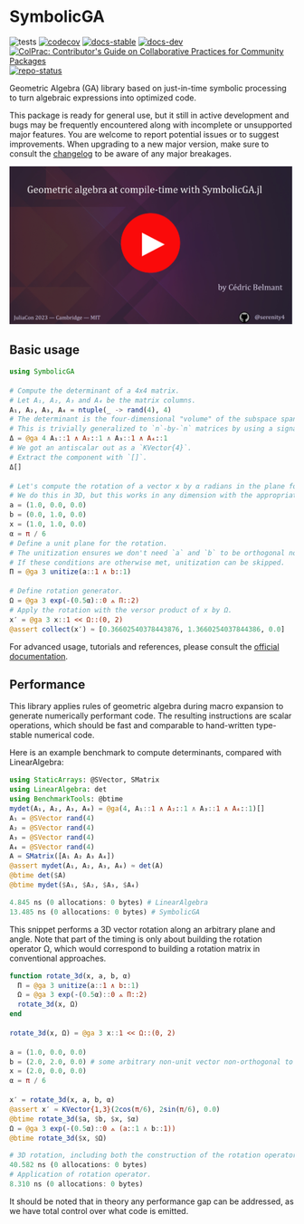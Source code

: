 # SymbolicGA

![tests](https://github.com/serenity4/SymbolicGA.jl/workflows/Run%20tests/badge.svg)
[![codecov](https://codecov.io/gh/serenity4/SymbolicGA.jl/branch/main/graph/badge.svg?token=5JSJGHYHCU)](https://codecov.io/gh/serenity4/SymbolicGA.jl)
[![docs-stable](https://img.shields.io/badge/docs-stable-blue.svg)](https://serenity4.github.io/SymbolicGA.jl/stable)
[![docs-dev](https://img.shields.io/badge/docs-dev-blue.svg)](https://serenity4.github.io/SymbolicGA.jl/dev)
[![ColPrac: Contributor's Guide on Collaborative Practices for Community Packages](https://img.shields.io/badge/ColPrac-Contributor's%20Guide-blueviolet)](https://github.com/SciML/ColPrac)
[![repo-status](https://www.repostatus.org/badges/latest/active.svg)](https://www.repostatus.org/#active)

Geometric Algebra (GA) library based on just-in-time symbolic processing to turn algebraic expressions into optimized code.

This package is ready for general use, but it still in active development and bugs may be frequently encountered along with incomplete or unsupported major features. You are welcome to report potential issues or to suggest improvements. When upgrading to a new major version, make sure to consult the [changelog](https://github.com/serenity4/SymbolicGA.jl/blob/main/CHANGELOG.md) to be aware of any major breakages.

[![Geometric Algebra at compile-time with SymbolicGA.jl](assets/talk.png)](https://youtu.be/lD4tNcHVjX4)

## Basic usage

```julia
using SymbolicGA

# Compute the determinant of a 4x4 matrix.
# Let A₁, A₂, A₃ and A₄ be the matrix columns.
A₁, A₂, A₃, A₄ = ntuple(_ -> rand(4), 4)
# The determinant is the four-dimensional "volume" of the subspace spanned by all four column vectors.
# This is trivially generalized to `n`-by-`n` matrices by using a signature of `n` and wedging all `n` column vectors.
Δ = @ga 4 A₁::1 ∧ A₂::1 ∧ A₃::1 ∧ A₄::1
# We got an antiscalar out as a `KVector{4}`.
# Extract the component with `[]`.
Δ[]

# Let's compute the rotation of a vector x by α radians in the plane formed by a and b.
# We do this in 3D, but this works in any dimension with the appropriate signature; 2D but also 4D, 5D, etc.
a = (1.0, 0.0, 0.0)
b = (0.0, 1.0, 0.0)
x = (1.0, 1.0, 0.0)
α = π / 6
# Define a unit plane for the rotation.
# The unitization ensures we don't need `a` and `b` to be orthogonal nor to be unit vectors.
# If these conditions are otherwise met, unitization can be skipped.
Π = @ga 3 unitize(a::1 ∧ b::1)

# Define rotation generator.
Ω = @ga 3 exp(-(0.5α)::0 ⟑ Π::2)
# Apply the rotation with the versor product of x by Ω.
x′ = @ga 3 x::1 << Ω::(0, 2)
@assert collect(x′) ≈ [0.36602540378443876, 1.3660254037844386, 0.0]
```

For advanced usage, tutorials and references, please consult the [official documentation](https://serenity4.github.io/SymbolicGA.jl/stable/).

## Performance

This library applies rules of geometric algebra during macro expansion to generate numerically performant code. The resulting instructions are scalar operations, which should be fast and comparable to hand-written type-stable numerical code.

Here is an example benchmark to compute determinants, compared with LinearAlgebra:

```julia
using StaticArrays: @SVector, SMatrix
using LinearAlgebra: det
using BenchmarkTools: @btime
mydet(A₁, A₂, A₃, A₄) = @ga(4, A₁::1 ∧ A₂::1 ∧ A₃::1 ∧ A₄::1)[]
A₁ = @SVector rand(4)
A₂ = @SVector rand(4)
A₃ = @SVector rand(4)
A₄ = @SVector rand(4)
A = SMatrix([A₁ A₂ A₃ A₄])
@assert mydet(A₁, A₂, A₃, A₄) ≈ det(A)
@btime det($A)
@btime mydet($A₁, $A₂, $A₃, $A₄)
```

```julia
4.845 ns (0 allocations: 0 bytes) # LinearAlgebra
13.485 ns (0 allocations: 0 bytes) # SymbolicGA
```

This snippet performs a 3D vector rotation along an arbitrary plane and angle. Note that part of the timing is only about building the rotation operator Ω, which would correspond to building a rotation matrix in conventional approaches.

```julia
function rotate_3d(x, a, b, α)
  Π = @ga 3 unitize(a::1 ∧ b::1)
  Ω = @ga 3 exp(-(0.5α)::0 ⟑ Π::2)
  rotate_3d(x, Ω)
end

rotate_3d(x, Ω) = @ga 3 x::1 << Ω::(0, 2)

a = (1.0, 0.0, 0.0)
b = (2.0, 2.0, 0.0) # some arbitrary non-unit vector non-orthogonal to `a`.
x = (2.0, 0.0, 0.0)
α = π / 6

x′ = rotate_3d(x, a, b, α)
@assert x′ ≈ KVector{1,3}(2cos(π/6), 2sin(π/6), 0.0)
@btime rotate_3d($a, $b, $x, $α)
Ω = @ga 3 exp(-(0.5α)::0 ⟑ (a::1 ∧ b::1))
@btime rotate_3d($x, $Ω)
```

```julia
# 3D rotation, including both the construction of the rotation operator from a plane and its application.
40.582 ns (0 allocations: 0 bytes)
# Application of rotation operator.
8.310 ns (0 allocations: 0 bytes)
```

It should be noted that in theory any performance gap can be addressed, as we have total control over what code is emitted.
